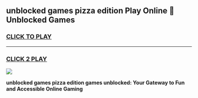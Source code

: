
## unblocked games pizza edition Play Online 👋 Unblocked Games
<h3>
<a href="https://premium.freeplayer.one?title=unblocked_games_pizza_edition&ref=19F">CLICK TO PLAY</a></h3>
<hr>

<h3>
<a href="https://premium.freeplayer.one?title=unblocked_games_pizza_edition&ref=19F">CLICK 2 PLAY</a>
  
</h3>

<a href="https://premium.freeplayer.one?title=unblocked_games_pizza_edition&ref=19F"><img src="https://clearcache.store/games.png"></a>


**unblocked games pizza edition games unblocked: Your Gateway to Fun and Accessible Online Gaming**
